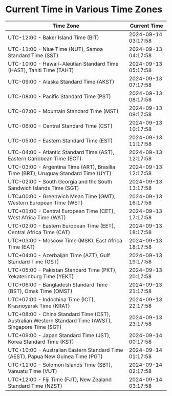 # Current Time in Various Time Zones

| Time Zone | Current Time |
|-----------|--------------|
| UTC-12:00 - Baker Island Time (BIT) | 2024-09-14 03:17:58 |
| UTC-11:00 - Niue Time (NUT), Samoa Standard Time (SST) | 2024-09-13 04:17:58 |
| UTC-10:00 - Hawaii-Aleutian Standard Time (HAST), Tahiti Time (TAHT) | 2024-09-13 05:17:58 |
| UTC-09:00 - Alaska Standard Time (AKST) | 2024-09-13 07:17:58 |
| UTC-08:00 - Pacific Standard Time (PST) | 2024-09-13 08:17:58 |
| UTC-07:00 - Mountain Standard Time (MST) | 2024-09-13 09:17:58 |
| UTC-06:00 - Central Standard Time (CST) | 2024-09-13 10:17:58 |
| UTC-05:00 - Eastern Standard Time (EST) | 2024-09-13 11:17:58 |
| UTC-04:00 - Atlantic Standard Time (AST), Eastern Caribbean Time (ECT) | 2024-09-13 12:17:58 |
| UTC-03:00 - Argentina Time (ART), Brasília Time (BRT), Uruguay Standard Time (UYT) | 2024-09-13 12:17:58 |
| UTC-02:00 - South Georgia and the South Sandwich Islands Time (SGT) | 2024-09-13 13:17:58 |
| UTC±00:00 - Greenwich Mean Time (GMT), Western European Time (WET) | 2024-09-13 16:17:58 |
| UTC+01:00 - Central European Time (CET), West Africa Time (WAT) | 2024-09-13 17:17:58 |
| UTC+02:00 - Eastern European Time (EET), Central Africa Time (CAT) | 2024-09-13 18:17:58 |
| UTC+03:00 - Moscow Time (MSK), East Africa Time (EAT) | 2024-09-13 18:17:58 |
| UTC+04:00 - Azerbaijan Time (AZT), Gulf Standard Time (GST) | 2024-09-13 19:17:58 |
| UTC+05:00 - Pakistan Standard Time (PKT), Yekaterinburg Time (YEKT) | 2024-09-13 20:17:58 |
| UTC+06:00 - Bangladesh Standard Time (BST), Omsk Time (OMST) | 2024-09-13 21:17:58 |
| UTC+07:00 - Indochina Time (ICT), Krasnoyarsk Time (KRAT) | 2024-09-13 22:17:58 |
| UTC+08:00 - China Standard Time (CST), Australian Western Standard Time (AWST), Singapore Time (SGT) | 2024-09-13 23:17:58 |
| UTC+09:00 - Japan Standard Time (JST), Korea Standard Time (KST) | 2024-09-14 00:17:58 |
| UTC+10:00 - Australian Eastern Standard Time (AEST), Papua New Guinea Time (PGT) | 2024-09-14 01:17:58 |
| UTC+11:00 - Solomon Islands Time (SBT), Vanuatu Time (VUT) | 2024-09-14 02:17:58 |
| UTC+12:00 - Fiji Time (FJT), New Zealand Standard Time (NZST) | 2024-09-14 03:17:58 |
